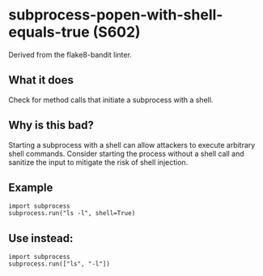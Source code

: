 # subprocess-popen-with-shell-equals-true (S602)
Derived from the flake8-bandit linter.
## What it does
Check for method calls that initiate a subprocess with a shell.
## Why is this bad?
Starting a subprocess with a shell can allow attackers to execute arbitrary
shell commands. Consider starting the process without a shell call and
sanitize the input to mitigate the risk of shell injection.
## Example
```
import subprocess
subprocess.run("ls -l", shell=True)
```
## Use instead:
```
import subprocess
subprocess.run(["ls", "-l"])
```